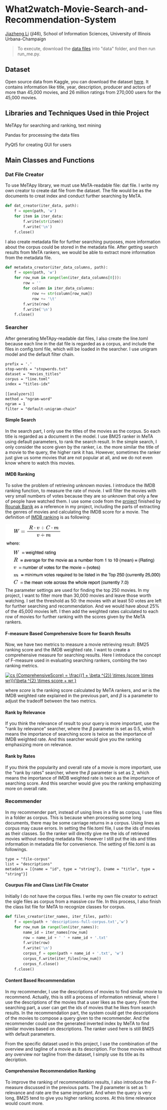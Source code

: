 # What2watch-Movie-Search-and-Recommendation-System
[Jiazheng Li](https://github.com/uuvkk) (jl46), School of Information Sciences, University of Illinois Urbana-Champaign

> To execute, download the [data files](https://www.kaggle.com/rounakbanik/the-movies-dataset) into "data" folder, and then run run_me.py.

## Dataset
Open source data from Kaggle, you can download the dataset [here](https://www.kaggle.com/rounakbanik/the-movies-dataset). It contains information like title, year, description, producer and actors of more than 45,000 movies, and 26 million ratings from 270,000 users for the 45,000 movies. 

## Libraries and Techniques Used in thie Project
MeTApy for searching and ranking, text mining

Pandas for processing the data files

PyQt5 for creating GUI for users

## Main Classes and Functions
### Dat File Creator
To use MeTApy library, we must use MeTA-readable file: dat file. I write my own creator to create dat file from the dataset. The file would be as the documents to creat index and conduct further searching by MeTA. 
```python
def dat_creator(iter_data, path):
    f = open(path, 'w')
    for item in iter_data:
        f.write(str(item))
        f.write('\n')
    f.close()
```
I also create metadata file for further searching purposes, more information about the corpus could be stored in the metadata file. After getting search results from MeTA rankers, we would be able to extract more information from the metadata file.
```python
def metadata_creator(iter_data_columns, path):
    f = open(path, 'w')
    for row_num in range(len(iter_data_columns[0])):
        row = ''
        for column in iter_data_columns:
            row += str(column[row_num])
            row += '\t'
        f.write(row)
        f.write('\n')
    f.close()
```
### Searcher
After generating MeTApy-readable dat files, I also create the line.toml because each line in the dat file is regarded as a corpus, and include the files in config.toml file, which will be loaded in the searcher. I use unigram model and the default filter chain.
```
prefix = '.'
stop-words = "stopwords.txt"
dataset = "movies_titles"
corpus = "line.toml"
index = "titles-idx"

[[analyzers]]
method = "ngram-word"
ngram = 1
filter = "default-unigram-chain"
```
#### Simple Search
In the search part, I only use the titles of the movies as the corpus. So each title is regarded as a document in the model. I use BM25 ranker in MeTA using default parameters, to rank the search result. In the simple search, I only consider the score given by the ranker, i.e. the more similar the title of a movie to the query, the higher rank it has. However, sometimes the ranker just give us some movies that are not popular at all, and we do not even know where to watch this movies.

#### IMDB Ranking
To solve the problem of retrieving unknown movies. I introduce the IMDB ranking function, to measure the rate of movie. I will filter the movies with very small numbers of votes because they are so unknown that only a few of people have watched them. I use some code from the [project](https://www.kaggle.com/rounakbanik/movie-recommender-systems) finished by [Rounak Banik](https://www.kaggle.com/rounakbanik) as a reference in my project, including the parts of extracting the genres of movies and calculating the IMDB score for a movie. The definition of [IMDB ranking](https://en.wikipedia.org/wiki/IMDb#Rankings) is as following:
<div><img src="images/imdb_ranking.jpeg" height="200"/></div>
The parameter settings are used for finding the top 250 movies. In my project, I want to filter more than 30,000 movies and leave those worth watching. I set the threshold as 50: the movies with at least 50 votes are left for further searching and recommendation. And we would have about 25% of the 45,000 movies left. I then add the weighted rates calculated to each row of movies for further ranking with the scores given by the MeTA rankers.

#### F-measure Based Comprehensive Score for Search Results
Now, we have two metrics to measure a movie retrieving result: BM25 ranking score and the IMDB weighted rate. I want to create a comprehensive measure for searching results. Here I introduce the concept of F-measure used in evaluating searching rankers, combing the two ranking metrics.

<a href="https://www.codecogs.com/eqnedit.php?latex=cs&space;(ComprehensiveScore)&space;=&space;\frac{(1&space;&plus;&space;\beta&space;^{2})&space;\times&space;(score&space;\times&space;wr)}{\beta&space;^{2}&space;\times&space;score&space;&plus;&space;wr&space;}" target="_blank"><img src="https://latex.codecogs.com/gif.latex?cs&space;(ComprehensiveScore)&space;=&space;\frac{(1&space;&plus;&space;\beta&space;^{2})&space;\times&space;(score&space;\times&space;wr)}{\beta&space;^{2}&space;\times&space;score&space;&plus;&space;wr&space;}" title="cs (ComprehensiveScore) = \frac{(1 + \beta ^{2}) \times (score \times wr)}{\beta ^{2} \times score + wr }" /></a>

where *score* is the ranking score calculated by MeTA rankers, and *wr* is the IMDB weighted rate explained in the previous part, and *β* is a parameter to adjust the tradeoff between the two metrics.

#### Rank by Relevance
If you think the relevance of result to your query is more important, use the "rank by relevance" searcher, where the *β* parameter is set as 0.5, which means the importance of searching score is twice as the importance of IMDB weighted rate. And this searcher would give you the ranking emphasizing more on relevance.

#### Rank by Rates
If you think the popularity and overall rate of a movie is more important, use the "rank by rates" searcher, where the *β* parameter is set as 2, which means the importance of IMDB weighted rate is twice as the importance of searching score. And this searcher would give you the ranking emphasizing more on overall rate.

### Recommender
In my recommender part, instead of using lines in a file as corpus, I use files in a folder as corpus. This is because when processing some long documents, there may be some carriage returns in a corpus. Using lines as corpus may cause errors. In setting the file.toml file, I use the ids of movies as their classes. So the ranker will directly give me the ids of retrieved movies without needing metadata file. However I still put the ids and titles information in metadata file for convenience. The setting of file.toml is as followings.
```
type = "file-corpus"
list = "descriptions"
metadata = [{name = "id", type = "string"}, {name = "title", type = "string"}]
```
#### Courpus File and Class List File Creator
Initially I do not have the corpus files. I write my own file creator to extract the sigle files as corpus from a massive csv file. In this process, I also finish the class list file for MeTA to recognize classes for corpus.
```python
def files_creator(iter_names, iter_files, path):
    f = open(path + 'descriptions-full-corpus.txt','w')
    for row_num in range(len(iter_names)):
        name_id = iter_names[row_num]
        row = name_id + ' ' + name_id + '.txt'
        f.write(row)
        f.write('\n')
        corpus_f = open(path + name_id + '.txt', 'w')
        corpus_f.write(iter_files[row_num])
        corpus_f.close()
    f.close()
```

#### Content Based Recommendation
In my recommender, I use the descriptions of movies to find similar movie to recommend. Actually, this is still a process of information retrieval, where I use the descriptions of the movies that a user likes as the query. From the searching part, a user can get the ids of movies that he likes from search results. In the recommendation part, the system could get the descriptions of the movies to compose a query given to the recommender. And the recommender could use the generated inverted index by MeTA to find similar movies based on descriptions. The ranker used here is still BM25 with default parameters.

From the specific dataset used in this project, I use the combination of the overview and tagline of a movie as its description. For those movies without any overview nor tagline from the dataset, I simply use its title as its decription.

#### Comprehensive Recommendation Ranking
To improve the ranking of recommendation results, I also introduce the F-measure discussed in the previous parts. The *β* parameter is set as 1: relevance and rate are the same important. And when the query is very long, BM25 tend to give you higher ranking scores. At this time relevance would count more.

